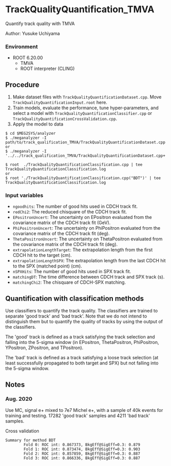 # TrackQualityQuantification_TMVA
Quantify track quality with TMVA 

Author: Yusuke Uchiyama


### Environment ###
* ROOT 6.20.00
   * TMVA
   * ROOT interpreter (CLING)

## Procedure ##
1. Make dataset files with `TrackQualityQuantificationDataset.cpp`. Move `TrackQualityQuantificationInput.root` here.
2. Train models, evaluate the performance, tune hyper-parameters, and select a model 
   with `TrackQualityQuantificationClassifier.cpp`
    or `TrackQualityQuantificationCrossValidation.cpp`.
3. Apply the model to data

```console
$ cd $MEG2SYS/analyzer
$ ./meganalyzer -I path/to/track_qualification_TMVA/TrackQualityQuantificationDataset.cpp
or
$ ./meganalyzer -I '../../track_qualification_TMVA/TrackQualityQuantificationDataset.cpp+'
```

```console
$ root  ./TrackQualityQuantificationClassification.cpp | tee TrackQualityQuantificationClassification.log
or
$ root './TrackQualityQuantificationClassification.cpp("BDT")' | tee TrackQualityQuantificationClassification.log
```

### Input variables ###

* `ngoodhits`: The number of good hits used in CDCH track fit.
* `redChi2`: The reduced chisquare of the CDCH track fit.
* `EPositronUncert`: The uncertainty on EPositron evaluated from the covariance matrix of the CDCH track fit (GeV).
* `PhiPositronUncert`: The uncertainty on PhiPositron evaluated from the covariance matrix of the CDCH track fit (deg).
* `ThetaPositronUncert`: The uncertainty on ThetaPositron evaluated from the covariance matrix of the CDCH track fit (deg).
* `extrapolationLengthTarget`: The extrapolation length from the first CDCH hit to the target (cm).
* `extrapolationLengthSPX`: The extrapolation length from the last CDCH hit to the SPX (matched point) (cm).
* `nSPXHits`: The number of good hits used in SPX track fit.
* `matchingDT`: The time difference between CDCH track and SPX track (s). 
* `matchingChi2`: The chisquare of CDCH-SPX matching.

## Quantification with classification methods ##
Use classifiers to quantify the track quality.
The classifiers are trained to separate 'good track' and 'bad track'.
Note that we do not intend to distinguish them but to quantify the quality of tracks by using the output of the classifiers.

The 'good' track is defined as a track satisfying the track selection and falling into the 5-sigma window 
(in EPositron, ThetaPositron, PhiPositron, YPositron, ZPositron, and TPositron).

The 'bad' track is defined as a track satisfying a loose track selection (at least successfully propagated to both target and SPX) but not falling into the 5-sigma window.


## Notes ##

### Aug. 2020 ###
Use MC, signal e+ mixed to 7e7 Michel e+, with a sample of 40k events for training and testing.
17282 'good track' samples and 4211 'bad track' samples.

Cross validation
```
Summary for method BDT
        Fold 0: ROC int: 0.867373, BkgEff@SigEff=0.3: 0.879
        Fold 1: ROC int: 0.873474, BkgEff@SigEff=0.3: 0.903
        Fold 2: ROC int: 0.857859, BkgEff@SigEff=0.3: 0.887
        Fold 3: ROC int: 0.866336, BkgEff@SigEff=0.3: 0.887
```
